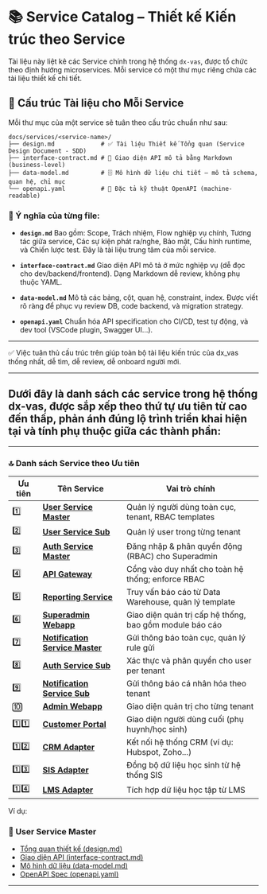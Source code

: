 # 📚 Service Catalog – Thiết kế Kiến trúc theo Service

Tài liệu này liệt kê các Service chính trong hệ thống `dx-vas`, được tổ chức theo định hướng microservices. Mỗi service có một thư mục riêng chứa các tài liệu thiết kế chi tiết.

## 🧱 Cấu trúc Tài liệu cho Mỗi Service

Mỗi thư mục của một service sẽ tuân theo cấu trúc chuẩn như sau:

```plaintext
docs/services/<service-name>/
├── design.md             # ✅ Tài liệu Thiết kế Tổng quan (Service Design Document - SDD)
├── interface-contract.md # 📘 Giao diện API mô tả bằng Markdown (business-level)
├── data-model.md         # 🗄️ Mô hình dữ liệu chi tiết – mô tả schema, quan hệ, chỉ mục
└── openapi.yaml          # 📡 Đặc tả kỹ thuật OpenAPI (machine-readable)
```

### 📄 Ý nghĩa của từng file:

* **`design.md`**
  Bao gồm: Scope, Trách nhiệm, Flow nghiệp vụ chính, Tương tác giữa service, Các sự kiện phát ra/nghe, Bảo mật, Cấu hình runtime, và Chiến lược test. Đây là tài liệu trung tâm của mỗi service.

* **`interface-contract.md`**
  Giao diện API mô tả ở mức nghiệp vụ (dễ đọc cho dev/backend/frontend). Dạng Markdown dễ review, không phụ thuộc YAML.

* **`data-model.md`**
  Mô tả các bảng, cột, quan hệ, constraint, index. Được viết rõ ràng để phục vụ review DB, code backend, và migration strategy.

* **`openapi.yaml`**
  Chuẩn hóa API specification cho CI/CD, test tự động, và dev tool (VSCode plugin, Swagger UI…).

---

✅ Việc tuân thủ cấu trúc trên giúp toàn bộ tài liệu kiến trúc của dx\_vas thống nhất, dễ tìm, dễ review, dễ onboard người mới.

---

## Dưới đây là danh sách các **service trong hệ thống dx-vas**, được sắp xếp theo **thứ tự ưu tiên từ cao đến thấp**, phản ánh đúng lộ trình triển khai hiện tại và tính phụ thuộc giữa các thành phần:

---

### 🔝 **Danh sách Service theo Ưu tiên**

| Ưu tiên | Tên Service                     | Vai trò chính                                           |
| ------- | ------------------------------- | ------------------------------------------------------- |
| 1️⃣     | [**User Service Master**](./user-service/master/design.md)         | Quản lý người dùng toàn cục, tenant, RBAC templates     |
| 2️⃣     | [**User Service Sub**](./user-service/sub/design.md)            | Quản lý user trong từng tenant                          |
| 3️⃣     | [**Auth Service Master**](./auth-service/master/design.md)         | Đăng nhập & phân quyền động (RBAC) cho Superadmin       |
| 4️⃣     | [**API Gateway**](./api-gateway/design.md)                 | Cổng vào duy nhất cho toàn hệ thống; enforce RBAC       |
| 5️⃣     | [**Reporting Service**](./reporting-service/design.md)           | Truy vấn báo cáo từ Data Warehouse, quản lý template    |
| 6️⃣     | [**Superadmin Webapp**](./superadmin-webapp/design.md)     | Giao diện quản trị cấp hệ thống, bao gồm module báo cáo |
| 7️⃣     | [**Notification Service Master**](./notification-service/master/design.md) | Gửi thông báo toàn cục, quản lý rule gửi                |
| 8️⃣     | [**Auth Service Sub**](./auth-service/sub/design.md)            | Xác thực và phân quyền cho user per tenant              |
| 9️⃣     | [**Notification Service Sub**](./notification-service/sub/design.md)    | Gửi thông báo cá nhân hóa theo tenant                   |
| 🔟      | [**Admin Webapp**](./admin-webapp/design.md)                | Giao diện quản trị cho từng tenant                      |
| 1️⃣1️⃣  | [**Customer Portal**](./customer-portal/design.md)             | Giao diện người dùng cuối (phụ huynh/học sinh)          |
| 1️⃣2️⃣  | [**CRM Adapter**](./crm/design.md)                 | Kết nối hệ thống CRM (ví dụ: Hubspot, Zoho...)          |
| 1️⃣3️⃣  | [**SIS Adapter**](./sis/design.md)                 | Đồng bộ dữ liệu học sinh từ hệ thống SIS                |
| 1️⃣4️⃣  | [**LMS Adapter**](./lms/design.md)                 | Tích hợp dữ liệu học tập từ LMS                         |

Ví dụ:

### 🧠 User Service Master

- [Tổng quan thiết kế (design.md)](./user-service/master/design.md)
- [Giao diện API (interface-contract.md)](./user-service/master/interface-contract.md)
- [Mô hình dữ liệu (data-model.md)](./user-service/master/data-model.md)
- [OpenAPI Spec (openapi.yaml)](./user-service/master/openapi.yaml)

---
